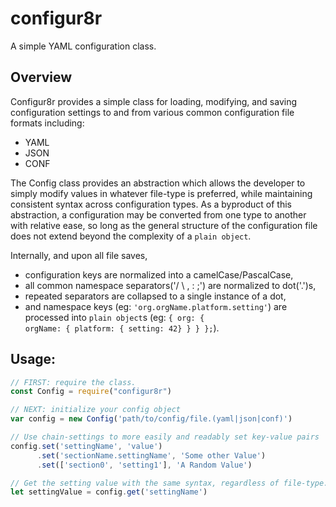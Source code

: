 # configur8r
A simple YAML configuration class.

## Overview
Configur8r provides a simple class for loading, modifying, and saving configuration settings to and from various common configuration file formats including:
- YAML
- JSON
- CONF

The Config class provides an abstraction which allows the developer to simply modify values in whatever file-type is preferred, while maintaining consistent syntax across configuration types.  As a byproduct of this abstraction, a configuration may be converted from one type to another with relative ease, so long as the general structure of the configuration file does not extend beyond the complexity of a <code>plain object</code>.  
 
Internally, and upon all file saves, 
+ configuration keys are normalized into a camelCase/PascalCase, 
+ all common namespace separators('/ \\ , : ;') are normalized to dot('.')s, 
+ repeated separators are collapsed to a single instance of a dot,
+ and namespace keys (eg: <code>'org.orgName.platform.setting'</code>) are processed into <code>plain object</code>s (eg: <code>{ org: { orgName: { platform: { setting: 42} } } };</code>).

## Usage:
```javascript
// FIRST: require the class.
const Config = require("configur8r")

// NEXT: initialize your config object
var config = new Config('path/to/config/file.(yaml|json|conf)')

// Use chain-settings to more easily and readably set key-value pairs
config.set('settingName', 'value')
      .set('sectionName.settingName', 'Some other Value')
      .set(['section0', 'setting1'], 'A Random Value')

// Get the setting value with the same syntax, regardless of file-type.
let settingValue = config.get('settingName')

```
